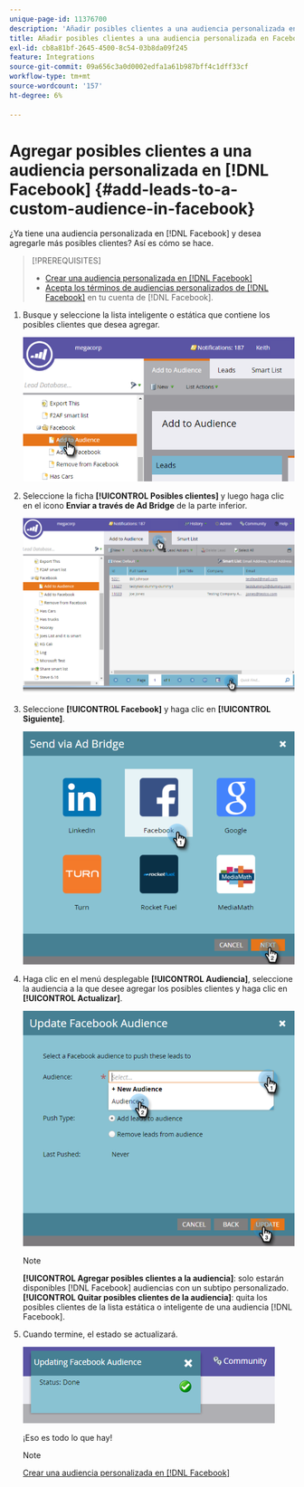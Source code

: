 ```yaml
---
unique-page-id: 11376700
description: 'Añadir posibles clientes a una audiencia personalizada en Facebook: documentos de Marketo: documentación del producto'
title: Añadir posibles clientes a una audiencia personalizada en Facebook
exl-id: cb8a81bf-2645-4500-8c54-03b8da09f245
feature: Integrations
source-git-commit: 09a656c3a0d0002edfa1a61b987bff4c1dff33cf
workflow-type: tm+mt
source-wordcount: '157'
ht-degree: 6%

---
```


# Agregar posibles clientes a una audiencia personalizada en [!DNL Facebook] {#add-leads-to-a-custom-audience-in-facebook}

¿Ya tiene una audiencia personalizada en [!DNL Facebook] y desea agregarle más posibles clientes? Así es cómo se hace.

>[!PREREQUISITES]
>
>* [Crear una audiencia personalizada en [!DNL Facebook]](/help/marketo/product-docs/demand-generation/facebook/create-a-custom-audience-in-facebook.md)
>* [Acepta los términos de audiencias personalizados de  [!DNL Facebook]](https://www.facebook.com/ads/manage/customaudiences/tos.php) en tu cuenta de [!DNL Facebook].
>

1. Busque y seleccione la lista inteligente o estática que contiene los posibles clientes que desea agregar.

   ![](assets/one.png)

1. Seleccione la ficha **[!UICONTROL Posibles clientes]** y luego haga clic en el icono **Enviar a través de Ad Bridge** de la parte inferior.

   ![](assets/two-1.png)

1. Seleccione **[!UICONTROL Facebook]** y haga clic en **[!UICONTROL Siguiente]**.

   ![](assets/three.png)

1. Haga clic en el menú desplegable **[!UICONTROL Audiencia]**, seleccione la audiencia a la que desee agregar los posibles clientes y haga clic en **[!UICONTROL Actualizar]**.

   ![](assets/4.png)

   >[!NOTE]
   >
   >**[!UICONTROL Agregar posibles clientes a la audiencia]**: solo estarán disponibles [!DNL Facebook] audiencias con un subtipo personalizado.
   >**[!UICONTROL Quitar posibles clientes de la audiencia]**: quita los posibles clientes de la lista estática o inteligente de una audiencia [!DNL Facebook].

1. Cuando termine, el estado se actualizará.

   ![](assets/five-1.png)

   ¡Eso es todo lo que hay!

   >[!NOTE]
   >
   >[Crear una audiencia personalizada en [!DNL Facebook]](/help/marketo/product-docs/demand-generation/facebook/create-a-custom-audience-in-facebook.md)
